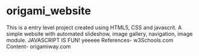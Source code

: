 # origami_website
This is a entry level project created using HTML5, CSS and javascrit.
A simple website with automated slideshow, image gallery, navigation, image module.
JAVASCRIPT IS FUN! yeeeee
References- w3Schools.com 
Content- origamiway.com

